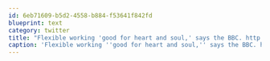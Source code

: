 ```yaml
---
id: 6eb71609-b5d2-4558-b884-f53641f842fd
blueprint: text
category: twitter
title: "Flexible working 'good for heart and soul,' says the BBC. http://bit.ly/arVcOa (via @DanielPink)"
caption: 'Flexible working ''good for heart and soul,'' says the BBC. http://bit.ly/arVcOa (via <span class="username username_linked">@<a href="https://twitter.com/DanielPink" title="Daniel Pink">DanielPink</a></span>)'
---
```


